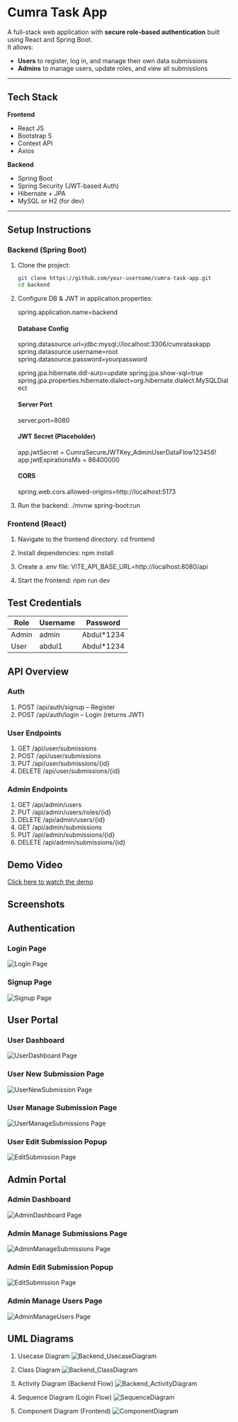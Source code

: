 # Cumra Task App

A full-stack web application with **secure role-based authentication** built using React and Spring Boot.  
It allows:

- **Users** to register, log in, and manage their own data submissions
- **Admins** to manage users, update roles, and view all submissions

---

## Tech Stack

**Frontend**
- React JS
- Bootstrap 5
- Context API
- Axios

**Backend**
- Spring Boot
- Spring Security (JWT-based Auth)
- Hibernate + JPA
- MySQL or H2 (for dev)

---

## Setup Instructions

### Backend (Spring Boot)

1. Clone the project:
   ```bash
   git clone https://github.com/your-username/cumra-task-app.git
   cd backend
2. Configure DB & JWT in application.properties:
   
   spring.application.name=backend
   #### Database Config
   spring.datasource.url=jdbc:mysql://localhost:3306/cumrataskapp
   spring.datasource.username=root
   spring.datasource.password=yourpassword

   spring.jpa.hibernate.ddl-auto=update
   spring.jpa.show-sql=true
   spring.jpa.properties.hibernate.dialect=org.hibernate.dialect.MySQLDialect

   #### Server Port
   server.port=8080

   #### JWT Secret (Placeholder)
   app.jwtSecret = CumraSecureJWTKey_AdminUserDataFlow123456!
   app.jwtExpirationsMs = 86400000

   #### CORS
   spring.web.cors.allowed-origins=http://localhost:5173

4. Run the backend:
   ./mvnw spring-boot:run

### Frontend (React)

1. Navigate to the frontend directory:
   cd frontend

2. Install dependencies:
   npm install

3. Create a .env file:
   VITE_API_BASE_URL=http://localhost:8080/api

4. Start the frontend:
   npm run dev

## Test Credentials

| Role  | Username   | Password   |
|-------|------------|------------|
| Admin | admin  | Abdul*1234  |
| User  | abdul1   | Abdul*1234  |

## API Overview

### Auth

1. POST /api/auth/signup – Register
2. POST /api/auth/login – Login (returns JWT)

### User Endpoints

1. GET /api/user/submissions
2. POST /api/user/submissions
3. PUT /api/user/submissions/{id}
4. DELETE /api/user/submissions/{id}

### Admin Endpoints

1. GET /api/admin/users
2. PUT /api/admin/users/roles/{id}
3. DELETE /api/admin/users/{id}
4. GET /api/admin/submissions
5. PUT /api/admin/submissions/{id}
6. DELETE /api/admin/submissions/{id}



## Demo Video

[Click here to watch the demo](https://youtu.be/QY6sCpnSrL0)



## Screenshots

## Authentication

### Login Page
![Login Page](./screenshots/Login.jpg)

### Signup Page
![Signup Page](./screenshots/Signup.jpg)

## User Portal

### User Dashboard
![UserDashboard Page](./screenshots/UserDashboard.jpg)

### User New Submission Page
![UserNewSubmission Page](./screenshots/UserNewSubmission.jpg)

### User Manage Submission Page
![UserManageSubmissions Page](./screenshots/UserManageSubmissions.jpg)

### User Edit Submission Popup
![EditSubmission Page](./screenshots/EditSubmission.jpg)



## Admin Portal

### Admin Dashboard
![AdminDashboard Page](./screenshots/AdminDashboard.jpg)

### Admin Manage Submissions Page
![AdminManageSubmissions Page](./screenshots/AdminManageSubmissions.jpg)

### Admin Edit Submission Popup
![EditSubmission Page](./screenshots/EditSubmission.jpg)

### Admin Manage Users Page
![AdminManageUsers Page](./screenshots/AdminManageUsers.jpg)




## UML Diagrams

1. Usecase Diagram
![Backend_UsecaseDiagram](./screenshots/Backend_UsecaseDiagram.png)

2. Class Diagram
![Backend_ClassDiagram](./screenshots/Backend_ClassDiagram.png)

3. Activity Diagram (Backend Flow)
![Backend_ActivityDiagram](./screenshots/Backend_ActivityDiagram.png)

4. Sequence Diagram (Login Flow)
![SequenceDiagram](./screenshots/SequenceDiagram.png)

5. Component Diagram (Frontend)
![ComponentDiagram](./screenshots/ComponentDiagram.png)







